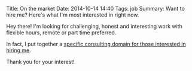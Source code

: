 Title: On the market
Date: 2014-10-14 14:40
Tags: job
Summary: Want to hire me? Here's what I'm most interested in right now.

Hey there! I'm looking for challenging, honest and interesting work with flexible hours, remote or part time preferred.

In fact, I put together a [specific consulting domain for those interested in hiring me](https://www.uplift.ltd).

Thank you for your interest!
